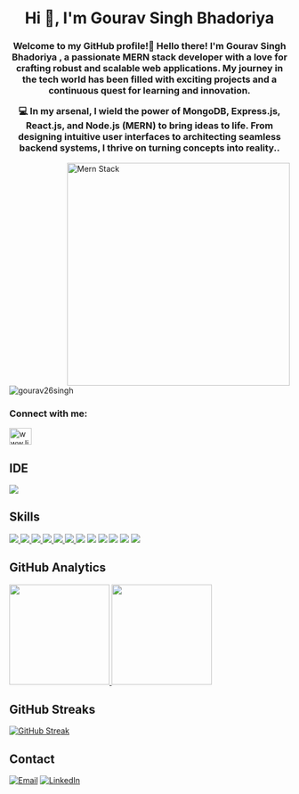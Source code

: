 <h1 align="center">Hi 👋, I'm Gourav Singh Bhadoriya </h1>
<h3 align="center">Welcome to my GitHub profile!👋 Hello there! I'm Gourav Singh Bhadoriya , a passionate MERN stack developer with a love for crafting robust and scalable web applications. My journey in the tech world has been filled with exciting projects and a continuous quest for learning and innovation.

💻 In my arsenal, I wield the power of MongoDB, Express.js, React.js, and Node.js (MERN) to bring ideas to life. From designing intuitive user interfaces to architecting seamless backend systems, I thrive on turning concepts into reality..</h3>

<img align="right" alt="Mern Stack" width="400" src="75ez.gif">

<p align="left"> <img src="https://komarev.com/ghpvc/?username=gourav26singh&label=Profile%20views&color=0e75b6&style=flat" alt="gourav26singh" /> </p>

<h3 align="left">Connect with me:</h3>
<p align="left">
<a href="https://www.linkedin.com/in/gourav-bhadoriya-247a99302/?trk=opento_sprofile_goalscard" target="blank"><img align="center" src="https://raw.githubusercontent.com/rahuldkjain/github-profile-readme-generator/master/src/images/icons/Social/linked-in-alt.svg" alt="www.linkedin.com/in/"gourav26singh" height="30" width="40" /></a>
</p>

## IDE
 ![](https://img.shields.io/badge/VSCode-0078D4?style=for-the-badge&logo=visual%20studio%20code&logoColor=white)
## Skills
[![](https://img.shields.io/badge/HTML-777BB4?style=for-the-badge&logo=HTML&logoColor=white) ![](https://img.shields.io/badge/CSS-2C2D72?style=for-the-badge&logo=CSS&logoColor=white) ![](https://img.shields.io/badge/JavaScripts-FFD43B?style=for-the-badge&logo=JavaScripts&logoColor=blue) ![](https://img.shields.io/badge/swiperJS-F7931E?style=for-the-badge&logo=swiperJS&logoColor=whit) ![](https://img.shields.io/badge/GSAP-654FF0?style=for-the-badge&logo=GSAP&logoColor=white)  ![](https://img.shields.io/badge/MernStack-F37626.svg?&style=for-the-badge&logo=MernStack&logoColor=white) ![](https://img.shields.io/badge/ExpressJS-000000?style=for-the-badge&logo=ExpressJS&logoColor=white)](https://github.com/chetandkd11) ![](https://img.shields.io/badge/NodeJS-2C2D72?style=for-the-badge&logo=NodeJS&logoColor=white) ![](https://img.shields.io/badge/MongoDB-F2C811?style=for-the-badge&logo=MongoDB&logoColor=white) ![](https://img.shields.io/badge/ReactJS-239120?style=for-the-badge&logo=ReactJS&logoColor=white) ![](https://img.shields.io/badge/Bootstrap-217346?style=for-the-badge&logo=Bootstrap&logoColor=white
) ![](https://img.shields.io/badge/TalwindCSS-CC2927?style=for-the-badge&logo=TalwindCSS&logoColor=white) 

## GitHub Analytics
[<img height="180em" src="https://github-readme-stats-eight-theta.vercel.app/api?username=gourav26singh&show_icons=true&theme=dark&hide_border=true&include_all_commits=true&count_private=true"/> <img height="180em" src="https://github-readme-stats-eight-theta.vercel.app/api/top-langs/?username=gourav26singh&layout=compact&langs_count=8&theme=dark&hide_border=true"/>](https://github.com/gourav26singh)

## GitHub Streaks
[![GitHub Streak](https://github-readme-streak-stats.herokuapp.com?user=gourav26singh&theme=dark&hide_border=true)](https://git.io/streak-stats)



## Contact
[![Email](https://img.shields.io/badge/Gmail-D14836?style=for-the-badge&logo=gmail&logoColor=white)](mailto:gourav26bhadoriya@gmail.com) [![LinkedIn](https://img.shields.io/badge/LinkedIn-0077B5?style=for-the-badge&logo=linkedin&logoColor=white)](https://www.linkedin.com/in/gourav-bhadoriya-247a99302/) 
